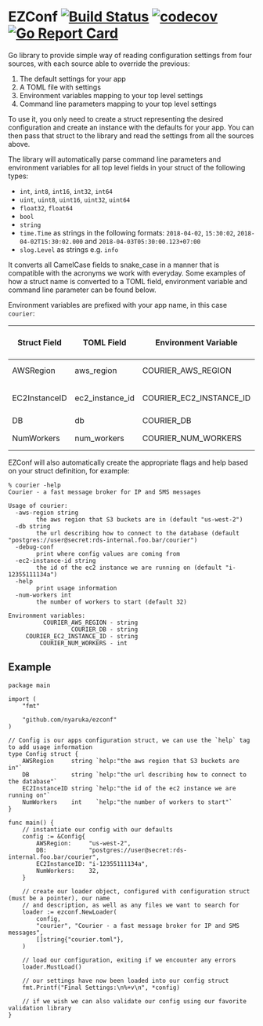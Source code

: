 # EZConf [![Build Status](https://github.com/nyaruka/ezconf/workflows/CI/badge.svg)](https://github.com/nyaruka/ezconf/actions?query=workflow%3ACI) [![codecov](https://codecov.io/gh/nyaruka/ezconf/branch/main/graph/badge.svg)](https://codecov.io/gh/nyaruka/ezconf) [![Go Report Card](https://goreportcard.com/badge/github.com/nyaruka/ezconf)](https://goreportcard.com/report/github.com/nyaruka/ezconf)

Go library to provide simple way of reading configuration settings from four sources, with each source able to override
the previous:
 
 1. The default settings for your app
 2. A TOML file with settings
 3. Environment variables mapping to your top level settings
 4. Command line parameters mapping to your top level settings

To use it, you only need to create a struct representing the desired configuration and create an instance
with the defaults for your app. You can then pass that struct to the library and read the settings from all 
the sources above.

The library will automatically parse command line parameters and environment variables for all top level fields
in your struct of the following types:

 * `int`, `int8`, `int16`, `int32`, `int64`
 * `uint`, `uint8`, `uint16`, `uint32`, `uint64`
 * `float32`, `float64`
 * `bool`
 * `string`
 * `time.Time` as strings in the following formats: `2018-04-02`, `15:30:02`, `2018-04-02T15:30:02.000` and `2018-04-03T05:30:00.123+07:00`
 * `slog.Level` as strings e.g. `info`

It converts all CamelCase fields to snake_case in a manner that is compatible with the acronyms we work with
everyday. Some examples of how a struct name is converted to a TOML field, environment variable and command
line parameter can be found below. 

Environment variables are prefixed with your app name, in this case `courier`:

| Struct Field  | TOML Field       | Environment Variable         | Command line Parameter |
|---------------|------------------|------------------------------|------------------------|
| AWSRegion     | aws_region       | COURIER_AWS_REGION           | aws-region             |
| EC2InstanceID | ec2_instance_id  | COURIER_EC2_INSTANCE_ID      | ec2-instance-id        |
| DB            | db               | COURIER_DB                   | db                     |
| NumWorkers    | num_workers      | COURIER_NUM_WORKERS          | num-workers            |

EZConf will also automatically create the appropriate flags and help based on your struct definition, for example:

```
% courier -help
Courier - a fast message broker for IP and SMS messages

Usage of courier:
  -aws-region string
    	the aws region that S3 buckets are in (default "us-west-2")
  -db string
    	the url describing how to connect to the database (default "postgres://user@secret:rds-internal.foo.bar/courier")
  -debug-conf
    	print where config values are coming from
  -ec2-instance-id string
    	the id of the ec2 instance we are running on (default "i-12355111134a")
  -help
    	print usage information
  -num-workers int
    	the number of workers to start (default 32)

Environment variables:
          COURIER_AWS_REGION - string
                  COURIER_DB - string
     COURIER_EC2_INSTANCE_ID - string
         COURIER_NUM_WORKERS - int
```

## Example

```golang
package main

import (
	"fmt"

	"github.com/nyaruka/ezconf"
)

// Config is our apps configuration struct, we can use the `help` tag to add usage information
type Config struct {
	AWSRegion     string `help:"the aws region that S3 buckets are in"`
	DB            string `help:"the url describing how to connect to the database"`
	EC2InstanceID string `help:"the id of the ec2 instance we are running on"`
	NumWorkers    int    `help:"the number of workers to start"`
}

func main() {
	// instantiate our config with our defaults
	config := &Config{
		AWSRegion:     "us-west-2",
		DB:            "postgres://user@secret:rds-internal.foo.bar/courier",
		EC2InstanceID: "i-12355111134a",
		NumWorkers:    32,
	}

	// create our loader object, configured with configuration struct (must be a pointer), our name
	// and description, as well as any files we want to search for
	loader := ezconf.NewLoader(
		config,
		"courier", "Courier - a fast message broker for IP and SMS messages",
		[]string{"courier.toml"},
	)

	// load our configuration, exiting if we encounter any errors
	loader.MustLoad()

	// our settings have now been loaded into our config struct
	fmt.Printf("Final Settings:\n%+v\n", *config)

	// if we wish we can also validate our config using our favorite validation library
}
```
